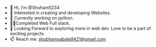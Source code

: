 - 👋 Hi, I’m @Shuham5234
- 👀 Interested in creating and developing Websites.
- 🌱 Currently working on python.
- 👨‍💻Completed Web Full stack.
- 💞️ Looking Forward to exploring more in web dev. Love to be a part of exciting projects. 
- 📫 Reach me: shubhamsabale8421@gmail.com
